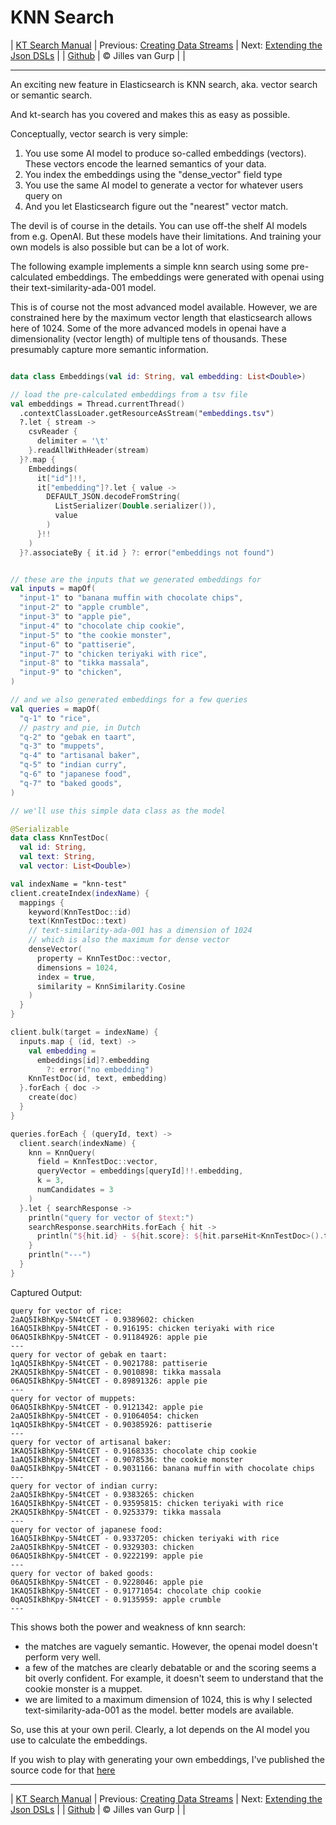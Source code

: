 # KNN Search 

| [KT Search Manual](README.md) | Previous: [Creating Data Streams](DataStreams.md) | Next: [Extending the Json DSLs](ExtendingTheDSL.md) |
| [Github](https://github.com/jillesvangurp/kt-search) | &copy; Jilles van Gurp |  |

---                

An exciting new feature in Elasticsearch is KNN search, aka. vector search or semantic search.

And kt-search has you covered and makes this as easy as possible.

Conceptually, vector search is very simple:

1. You use some AI model to produce so-called embeddings (vectors). 
These vectors encode the learned semantics of your data.
1. You index the embeddings using the "dense_vector" field type
1. You use the same AI model to generate a vector for whatever users query on
1. And you let Elasticsearch figure out the "nearest" vector match.

The devil is of course in the details. You can use off-the shelf AI models from e.g. OpenAI. But these 
models have their limitations. And training your own models is also possible but can be a lot of work.
        
The following example implements a simple knn search using some pre-calculated embeddings.
The embeddings were generated with openai using their text-similarity-ada-001 model.

This is of course not the most advanced model available. However, we are constrained here by the maximum vector length
that elasticsearch allows here of 1024. Some of the more advanced models in openai have a dimensionality 
(vector length) of multiple tens of thousands. These presumably capture more semantic information.

```kotlin

data class Embeddings(val id: String, val embedding: List<Double>)

// load the pre-calculated embeddings from a tsv file
val embeddings = Thread.currentThread()
  .contextClassLoader.getResourceAsStream("embeddings.tsv")
  ?.let { stream ->
    csvReader {
      delimiter = '\t'
    }.readAllWithHeader(stream)
  }?.map {
    Embeddings(
      it["id"]!!,
      it["embedding"]?.let { value ->
        DEFAULT_JSON.decodeFromString(
          ListSerializer(Double.serializer()),
          value
        )
      }!!
    )
  }?.associateBy { it.id } ?: error("embeddings not found")


// these are the inputs that we generated embeddings for
val inputs = mapOf(
  "input-1" to "banana muffin with chocolate chips",
  "input-2" to "apple crumble",
  "input-3" to "apple pie",
  "input-4" to "chocolate chip cookie",
  "input-5" to "the cookie monster",
  "input-6" to "pattiserie",
  "input-7" to "chicken teriyaki with rice",
  "input-8" to "tikka massala",
  "input-9" to "chicken",
)

// and we also generated embeddings for a few queries
val queries = mapOf(
  "q-1" to "rice",
  // pastry and pie, in Dutch
  "q-2" to "gebak en taart",
  "q-3" to "muppets",
  "q-4" to "artisanal baker",
  "q-5" to "indian curry",
  "q-6" to "japanese food",
  "q-7" to "baked goods",
)

// we'll use this simple data class as the model

@Serializable
data class KnnTestDoc(
  val id: String,
  val text: String,
  val vector: List<Double>)

val indexName = "knn-test"
client.createIndex(indexName) {
  mappings {
    keyword(KnnTestDoc::id)
    text(KnnTestDoc::text)
    // text-similarity-ada-001 has a dimension of 1024
    // which is also the maximum for dense vector
    denseVector(
      property = KnnTestDoc::vector,
      dimensions = 1024,
      index = true,
      similarity = KnnSimilarity.Cosine
    )
  }
}

client.bulk(target = indexName) {
  inputs.map { (id, text) ->
    val embedding =
      embeddings[id]?.embedding
        ?: error("no embedding")
    KnnTestDoc(id, text, embedding)
  }.forEach { doc ->
    create(doc)
  }
}

queries.forEach { (queryId, text) ->
  client.search(indexName) {
    knn = KnnQuery(
      field = KnnTestDoc::vector,
      queryVector = embeddings[queryId]!!.embedding,
      k = 3,
      numCandidates = 3
    )
  }.let { searchResponse ->
    println("query for vector of $text:")
    searchResponse.searchHits.forEach { hit ->
      println("${hit.id} - ${hit.score}: ${hit.parseHit<KnnTestDoc>().text}")
    }
    println("---")
  }
}
```

Captured Output:

```
query for vector of rice:
2aAQ5IkBhKpy-5N4tCET - 0.9389602: chicken
16AQ5IkBhKpy-5N4tCET - 0.916195: chicken teriyaki with rice
06AQ5IkBhKpy-5N4tCET - 0.91184926: apple pie
---
query for vector of gebak en taart:
1qAQ5IkBhKpy-5N4tCET - 0.9021788: pattiserie
2KAQ5IkBhKpy-5N4tCET - 0.9010898: tikka massala
06AQ5IkBhKpy-5N4tCET - 0.89891326: apple pie
---
query for vector of muppets:
06AQ5IkBhKpy-5N4tCET - 0.9121342: apple pie
2aAQ5IkBhKpy-5N4tCET - 0.91064054: chicken
1qAQ5IkBhKpy-5N4tCET - 0.90385926: pattiserie
---
query for vector of artisanal baker:
1KAQ5IkBhKpy-5N4tCET - 0.9168335: chocolate chip cookie
1aAQ5IkBhKpy-5N4tCET - 0.9078536: the cookie monster
0aAQ5IkBhKpy-5N4tCET - 0.9031166: banana muffin with chocolate chips
---
query for vector of indian curry:
2aAQ5IkBhKpy-5N4tCET - 0.9383265: chicken
16AQ5IkBhKpy-5N4tCET - 0.93595815: chicken teriyaki with rice
2KAQ5IkBhKpy-5N4tCET - 0.9253379: tikka massala
---
query for vector of japanese food:
16AQ5IkBhKpy-5N4tCET - 0.9337205: chicken teriyaki with rice
2aAQ5IkBhKpy-5N4tCET - 0.9329303: chicken
06AQ5IkBhKpy-5N4tCET - 0.9222199: apple pie
---
query for vector of baked goods:
06AQ5IkBhKpy-5N4tCET - 0.9228046: apple pie
1KAQ5IkBhKpy-5N4tCET - 0.91771054: chocolate chip cookie
0qAQ5IkBhKpy-5N4tCET - 0.9135959: apple crumble
---

```

This shows both the power and weakness of knn search:

- the matches are vaguely semantic. However, the openai model doesn't perform very well.
- a few of the matches are clearly debatable or and the scoring seems a bit overly confident. For example, 
it doesn't seem to understand that the cookie monster is a muppet. 
- we are limited to a maximum dimension of 1024, this is why I selected text-similarity-ada-001 as the model.
better models are available.

So, use this at your own peril. Clearly, a lot depends on the AI model you use to calculate the embeddings.

If you wish to play with generating your own embeddings, I've published the source code for that 
[here](https://github.com/jillesvangurp/openai-embeddings-processor)



---

| [KT Search Manual](README.md) | Previous: [Creating Data Streams](DataStreams.md) | Next: [Extending the Json DSLs](ExtendingTheDSL.md) |
| [Github](https://github.com/jillesvangurp/kt-search) | &copy; Jilles van Gurp |  |